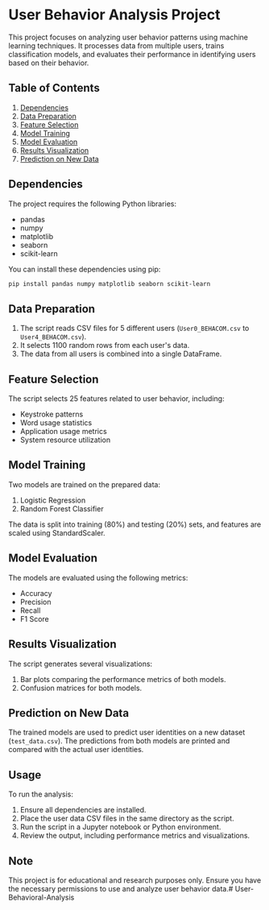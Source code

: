 # User Behavior Analysis Project

This project focuses on analyzing user behavior patterns using machine learning techniques. It processes data from multiple users, trains classification models, and evaluates their performance in identifying users based on their behavior.

## Table of Contents
1. [Dependencies](#dependencies)
2. [Data Preparation](#data-preparation)
3. [Feature Selection](#feature-selection)
4. [Model Training](#model-training)
5. [Model Evaluation](#model-evaluation)
6. [Results Visualization](#results-visualization)
7. [Prediction on New Data](#prediction-on-new-data)

## Dependencies

The project requires the following Python libraries:
- pandas
- numpy
- matplotlib
- seaborn
- scikit-learn

You can install these dependencies using pip:

```bash
pip install pandas numpy matplotlib seaborn scikit-learn
```

## Data Preparation

1. The script reads CSV files for 5 different users (`User0_BEHACOM.csv` to `User4_BEHACOM.csv`).
2. It selects 1100 random rows from each user's data.
3. The data from all users is combined into a single DataFrame.

## Feature Selection

The script selects 25 features related to user behavior, including:
- Keystroke patterns
- Word usage statistics
- Application usage metrics
- System resource utilization

## Model Training

Two models are trained on the prepared data:
1. Logistic Regression
2. Random Forest Classifier

The data is split into training (80%) and testing (20%) sets, and features are scaled using StandardScaler.

## Model Evaluation

The models are evaluated using the following metrics:
- Accuracy
- Precision
- Recall
- F1 Score

## Results Visualization

The script generates several visualizations:
1. Bar plots comparing the performance metrics of both models.
2. Confusion matrices for both models.

## Prediction on New Data

The trained models are used to predict user identities on a new dataset (`test_data.csv`). The predictions from both models are printed and compared with the actual user identities.

## Usage

To run the analysis:

1. Ensure all dependencies are installed.
2. Place the user data CSV files in the same directory as the script.
3. Run the script in a Jupyter notebook or Python environment.
4. Review the output, including performance metrics and visualizations.

## Note

This project is for educational and research purposes only. Ensure you have the necessary permissions to use and analyze user behavior data.# User-Behavioral-Analysis
